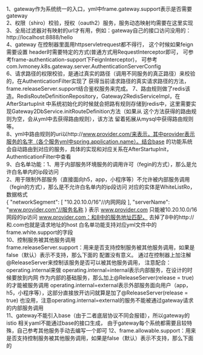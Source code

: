 1、gateway作为系统统一的入口，yml中frame.gateway.support表示是否需要gateway  
2、权限（shiro）校验，授权（oauth2）服务，服务动态映射均需要在这里实现  
3、全局过滤器对有映射的url才有用，例如：gateway自己的接口访问没用的：http://localhost:8888/hello  
4、gateway 在控制器里面用httpservletrequest都不得行，
这个时候如果feign 需要设置 header时需要特定的方式(普通方式用RequestInterceptor即可，
可参考frame-authentication-support下FeignInterceptor)，
可参考com.lvmoney.k8s.gateway.server.AuthenticationServerConfig  
6、请求路径的权限校验，是通过真实的路径（调用不同服务的真正路径）来校验的，在AuthenticationFilter实现了
获得当前请求路径的真实请求路径的方法，frame.releaseServer.support结合鉴权服务来完成。
7、路由规则做了redis该造。RedisRouteDefinitionRepository，Gateway2RedisServiceImpl，在AfterStartupInit
中系统初始化的时候就会把路有规则存储到redis中，这里需要实现Gateway2DbService.initRouteDefinition方法（如果从
这个方法获得的路由规则为空，会从yml中去获得路由规则），该方法
留着拓展从mysql中获得路由规则等。  
8、yml中路由规则的uri以http://www.provider.com/来表示，其中provider表示服务的名字（各个服务yml中spring.application.name）。结合base
的功能系统会自动路由到对应的服务，具体的实现和对应关系在AfterStartupInit，AuthenticationFilter中查看  
9、白名单功能：1、用于内部服务环境服务的调用许可（fegin的方式），那么是允许白名单内的ip段访问  
2、用于限制外部服务（直接面向h5，app，小程序等）不允许被内部服务调用（fegin的方式），那么是不允许白名单内的ip段访问
对应的实体是WhiteListRo，数据格式  
{
  "networkSegment": [
                     "10.20.10.0/16"//内网网段
                    ],
  "serverName": "www.provider.com"//服务名称
}
表示 www.provider.com 只能被10.20.10.0/16 网段的ip访问
www.provider.com：和8中的服务地址匹配， 去掉了8中的http://和.com也就是请求地址的host
白名单功能支持对应yml文件中的frame.white.support的字段  
10、控制服务被其他服务调用  
frame.releaseServer.support：用来是否支持控制服务被其他服务调用，如果是false（默认）表示不支持，那么下面的
配置没有意义。
通过在控制器上加注解@ReleaseServer来控制该服务是否可以被其他服务调用，
注意配合：operating.internal来做
operating.internal=internal表示内部服务，在设计的时候要放到内网
作为内部的基础服务，那么加上@ReleaseServer(release = true)的才能被服务调用
operating.internal=external表示外部服务面向用户（app，h5，小程序等），这部分直接放开访问就算是加了@ReleaseServer(release = true)
也没用，注意operating.internal=external的服务不能被通过gateway请求的内部服务调用  
11、gateway不能引入base（由于二者底层协议不同会报错），所以gateway的istio 相关yaml不能通过base的接口生成，
由于gateway每个系统都需要且较特殊，自己参考其他服务手动去编写一个即可
12、frame.allowable.support：用来是否支持控制服务被其他服务调用，如果是false（默认）表示不支持，那么下面的